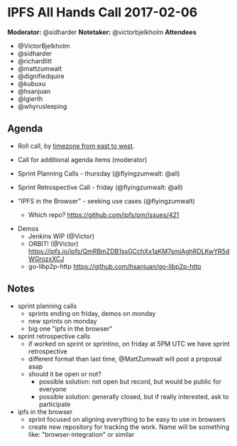 # IPFS All Hands Call 2017-02-06

**Moderator:** @sidharder
**Notetaker:** @victorbjelkholm
**Attendees** 
- @VictorBjelkholm
- @sidharder
- @richardlitt
- @mattzumwalt
- @dignifiedquire
- @kubuxu
- @hsanjuan
- @lgierth
- @whyrusleeping

## Agenda


- Roll call, by [timezone from east to west](../admin-guides/timezone-rollcall.md).
- Call for additional agenda items (moderator)

- Sprint Planning Calls - thursday (@flyingzumwalt: @all)
- Sprint Retrospective Call - friday (@flyingzumwalt: @all)
- "IPFS in the Browser" - seeking use cases (@flyingzumwalt)
    - Which repo? https://github.com/ipfs/pm/issues/421
<!-- Add items above this line. Use this format:
  - Item (@your_name: @target_audience)
-->

- Demos
    - Jenkins WIP (@Victor)
    - ORBIT! (@Victor) https://ipfs.io/ipfs/QmRBmZDB1ssGCchXx1aKM7smiAghRDLKwYR5dWGrozxXCJ
    - go-libp2p-http https://github.com/hsanjuan/go-libp2p-http

<!-- After each call, it is the responsibility of the notetaker to save the last
version of the notes in a file in ipfs/pm/meeting-notes, by opening a branch and
submitting a PR. -->


## Notes

- sprint planning calls
    - sprints ending on friday, demos on monday
    - new sprints on monday
    - big one "ipfs in the browser"
- sprint retrospective calls
    - if worked on sprint or sprintino, on friday at 5PM UTC we have sprint retrospective
    - different format than last time, @MattZumwalt will post a proposal asap
    - should it be open or not?
        - possible solution: not open but record, but would be public for everyone
        - possible solution: generally closed, but if really interested, ask to participate
- ipfs in the browser
    - sprint focused on aligning everything to be easy to use in browsers
    - create new repository for tracking the work. Name will be something like: "browser-integration" or similar
